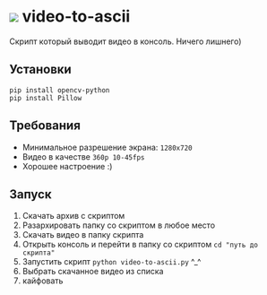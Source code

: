 ![](https://komarev.com/ghpvc/?username=AkaiRep-video-to-ascii)
video-to-ascii
========================
Скрипт который выводит видео в консоль. Ничего лишнего)
## Установки
```
pip install opencv-python
pip install Pillow
```
## Требования
* Минимальное разрешение экрана: ```1280x720```
* Видео в качестве ```360p 10-45fps```
* Хорошее настроение :)
## Запуск
1. Скачать архив с скриптом
2. Разархировать папку со скриптом в любое место
3. Скачать видео в папку скрипта
4. Открыть консоль и перейти в папку со скриптом ```cd "путь до скрипта"```
5. Запустить скрипт ```python video-to-ascii.py``` ^_^
6. Выбрать скачанное видео из списка
7. кайфовать

